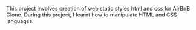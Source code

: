 This project involves creation of web static styles html and css for AirBnB Clone.
During this project, I learnt how to manipulate HTML and CSS languages.
